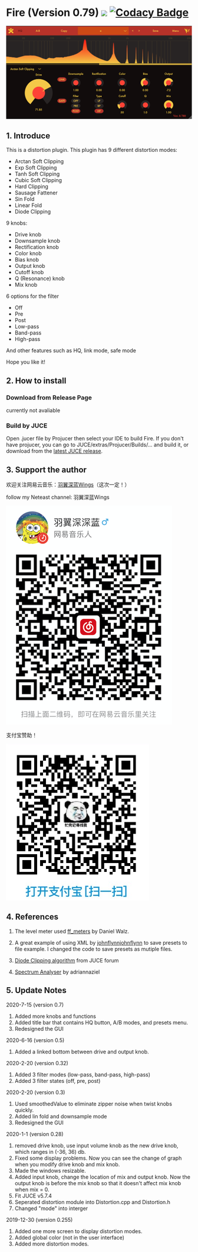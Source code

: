 # Fire (Version 0.79) [![](https://travis-ci.com/jerryuhoo/Fire.svg?branch=master)](https://travis-ci.com/jerryuhoo/Fire) [![Codacy Badge](https://app.codacy.com/project/badge/Grade/8c68fa4c8da04cb8abca88e2dfceb280)](https://www.codacy.com/gh/jerryuhoo/Fire/dashboard?utm_source=github.com&amp;utm_medium=referral&amp;utm_content=jerryuhoo/Fire&amp;utm_campaign=Badge_Grade)

![Alt text](Fire.png?raw=true "Title")

## 1. Introduce

 This is a distortion plugin.
 This plugin has 9 different distortion modes:

- Arctan Soft Clipping
- Exp Soft Clipping
- Tanh Soft Clipping
- Cubic Soft Clipping
- Hard Clipping
- Sausage Fattener
- Sin Fold
- Linear Fold
- Diode Clipping

9 knobs:

- Drive knob
- Downsample knob
- Rectification knob
- Color knob
- Bias knob
- Output knob
- Cutoff knob
- Q (Resonance) knob
- Mix knob

6 options for the filter

- Off
- Pre
- Post
- Low-pass
- Band-pass
- High-pass

 And other features such as HQ, link mode, safe mode

Hope you like it!

## 2. How to install

### Download from Release Page

currently not avaliable

### Build by JUCE

Open .jucer file by Projucer then select your IDE to build Fire. If you don't have projucer, you can go to JUCE/extras/Projucer/Builds/... and build it, or download from the <a href="https://www.juce.com" rel="nofollow">latest JUCE release</a>.</li>

## 3. Support the author

欢迎关注网易云音乐：<a href="https://music.163.com/#/artist?id=12118139">羽翼深蓝Wings</a>（这次一定！）

follow my Neteast channel: 羽翼深蓝Wings

![image](neteast.png)

支付宝赞助！

![image](alipay.png)

## 4. References

1. The level meter used <a href="https://github.com/ffAudio/ff_meters">ff_meters</a> by Daniel Walz.

2. A great example of using XML by <a href="https://github.com/johnflynnjohnflynn/TestParameters02">johnflynnjohnflynn</a> to save presets to file example. I changed the code to save presets as mutiple files.

3. <a href="https://forum.juce.com/t/wave-digital-filter-wdf-with-juce/11227">Diode Clipping algorithm</a> from JUCE forum

4. <a href="https://github.com/adriannaziel/SpectrumAnalyser_et">Spectrum Analyser</a> by adriannaziel

## 5. Update Notes

2020-7-15 (version 0.7)

1. Added more knobs and functions
2. Added title bar that contains HQ button, A/B modes, and presets menu.
3. Redesigned the GUI

2020-6-16 (version 0.5)

1. Added a linked bottom between drive and output knob.

2020-2-20 (version 0.32)

1. Added 3 filter modes (low-pass, band-pass, high-pass)
2. Added 3 filter states (off, pre, post)

2020-2-20 (version 0.3)

1. Used smoothedValue to eliminate zipper noise when twist knobs quickly.
2. Added lin fold and downsample mode
3. Redesigned the GUI

2020-1-1 (version 0.28)

1. removed drive knob, use input volume knob as the new drive knob, which ranges in (-36, 36) db.
2. Fixed some display problems. Now you can see the change of graph when you modify drive knob and mix knob.
3. Made the windows resizable.
4. Added input knob, change the location of mix and output knob. Now the output knob is before the mix knob so that it doesn't affect mix knob when mix = 0.
5. Fit JUCE v5.7.4
6. Seperated distortion module into Distortion.cpp and Distortion.h
7. Changed "mode" into interger

2019-12-30 (version 0.255)

1. Added one more screen to display distortion modes.
2. Added global color (not in the user interface)
3. Added more distortion modes.
